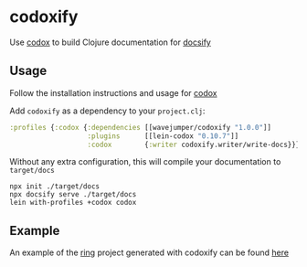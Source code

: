 # codoxify

Use [codox](https://github.com/weavejester/codox) to build Clojure documentation for [docsify](https://github.com/docsifyjs/docsify)

## Usage

Follow the installation instructions and usage for [codox](https://github.com/weavejester/codox)

Add `codoxify` as a dependency to your `project.clj`:

```clojure
:profiles {:codox {:dependencies [[wavejumper/codoxify "1.0.0"]]
                   :plugins      [[lein-codox "0.10.7"]]
                   :codox        {:writer codoxify.writer/write-docs}}}
```

Without any extra configuration, this will compile your documentation to `target/docs`

```
npx init ./target/docs
npx docsify serve ./target/docs
lein with-profiles +codox codox
```

## Example

An example of the [ring](https://github.com/ring-clojure/ring) project generated with codoxify can be found [here](https://tscrowley.dev/codoxify/)
